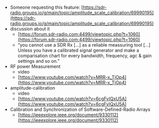 - Someone requesting this feature: [https://sdr-radio.groups.io/g/main/topic/amplitude_scale_calibration/69990195](https://sdr-radio.groups.io/g/main/topic/amplitude_scale_calibration/69990195)
- discussion about it
    - [https://forum.sdr-radio.com:4499/viewtopic.php?t=1060](https://forum.sdr-radio.com:4499/viewtopic.php?t=1060)
    - “you cannot use a SDR Rx [...] as a reliable meassuring tool [...] Unless you have a calibrated signal generator and make a comparisation chart for every bandwidth, frequency, agc & gain settings and so on.”
- RF power Measurement
    - video
    - [https://www.youtube.com/watch?v=MRR-x_TjOp4](https://www.youtube.com/watch?v=MRR-x_TjOp4)
- amplitude-calibration
    - video
    - [https://www.youtube.com/watch?v=6cgFvIQxU5A](https://www.youtube.com/watch?v=6cgFvIQxU5A)
- Calibration and Synchronization of Software-Defined-Radio Arrays
    - [https://ieeexplore.ieee.org/document/9330112](https://ieeexplore.ieee.org/document/9330112)
